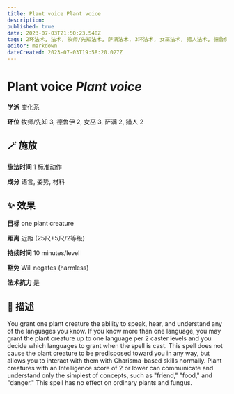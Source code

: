```yaml
---
title: Plant voice Plant voice
description: 
published: true
date: 2023-07-03T21:50:23.548Z
tags: 2环法术, 法术, 牧师/先知法术, 萨满法术, 3环法术, 女巫法术, 猎人法术, 德鲁伊法术, 变化系
editor: markdown
dateCreated: 2023-07-03T19:58:20.027Z
---
```


# **Plant voice** *Plant voice*

**学派** 变化系 

**环位** 牧师/先知 3, 德鲁伊 2, 女巫 3, 萨满 2, 猎人 2

## 🪄 施放

**施法时间** 1 标准动作

**成分** 语言, 姿势, 材料

## ✨ 效果 

**目标** one plant creature 

**距离** 近距 (25尺+5尺/2等级)  

**持续时间** 10 minutes/level 

**豁免** Will negates (harmless)

**法术抗力** 是

## 📖 描述

You grant one plant creature the ability to speak, hear, and understand any of the languages you know. If you know more than one language, you may grant the plant creature up to one language per 2 caster levels and you decide which languages to grant when the spell is cast. This spell does not cause the plant creature to be predisposed toward you in any way, but allows you to interact with them with Charisma-based skills normally. Plant creatures with an Intelligence score of 2 or lower can communicate and understand only the simplest of concepts, such as "friend," "food," and "danger." This spell has no effect on ordinary plants and fungus.
    
